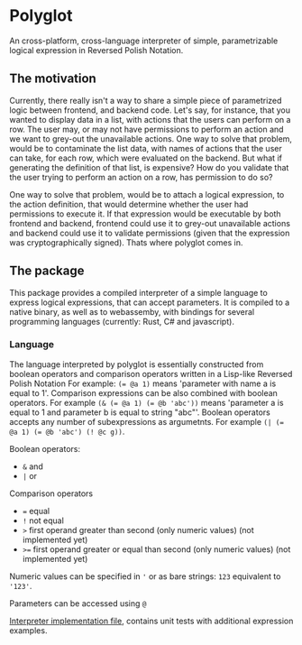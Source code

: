 # Polyglot

An cross-platform, cross-language interpreter of simple, parametrizable logical expression in Reversed Polish Notation.

## The motivation

Currently, there really isn't a way to share a simple piece of parametrized logic between frontend, and backend code.
Let's say, for instance, that you wanted to display data in a list, with actions that the users can perform on a row.
The user may, or may not have permissions to perform an action and we want to grey-out the unavailable actions.
One way to solve that problem, would be to contaminate the list data, with names of actions that the user can take, for each row, which were evaluated on the backend.
But what if generating the definition of that list, is expensive?
How do you validate that the user trying to perform an action on a row, has permission to do so?

One way to solve that problem, would be to attach a logical expression, to the action definition, that would determine whether the user had permissions to execute it.
If that expression would be executable by both frontend and backend, frontend could use it to grey-out unavailable actions and backend could use it to validate permissions (given that the expression was cryptographically signed).
Thats where polyglot comes in.

## The package

This package provides a compiled interpreter of a simple language to express logical expressions, that can accept parameters.
It is compiled to a native binary, as well as to webassemby, with bindings for several programming languages (currently: Rust, C\# and javascript).

### Language

The language interpreted by polyglot is essentially constructed from boolean operators and comparison operators written in a Lisp-like Reversed Polish Notation
For example: `(= @a 1)` means 'parameter with name a is equal to 1'.
Comparison expressions can be also combined with boolean operators.
For example `(& (= @a 1) (= @b 'abc'))` means 'parameter a is equal to 1 and parameter b is equal to string "abc"'.
Boolean operators accepts any number of subexpressions as argumetnts.
For example `(| (= @a 1) (= @b 'abc') (! @c g))`.

Boolean operators:
- `&` and
- `|` or

Comparison operators
- `=` equal
- `!` not equal
- `>` first operand greater than second (only numeric values) (not implemented yet)
- `>=` first operand greater or equal than second (only numeric values) (not implemented yet)

Numeric values can be specified in `'` or as bare strings: `123` equivalent to `'123'`.

Parameters can be accessed using `@`

[Interpreter implementation file](polyglot/src/lib.rs), contains unit tests with additional expression examples.
